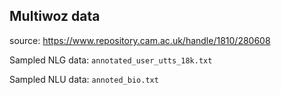 ## Multiwoz data

source: https://www.repository.cam.ac.uk/handle/1810/280608

Sampled NLG data: `annotated_user_utts_18k.txt`

Sampled NLU data: `annoted_bio.txt`

